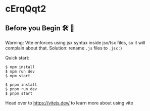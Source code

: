 # cErqQqt2

## Before you Begin 🛠 🔨

Warning: Vite enforces using jsx syntax inside jsx/tsx files, so it will complain about that. Solution: rename `.js` files to `.jsx` :)

Quick start:

```
$ npm install
$ npm run dev
$ npm start
````

```
$ pnpm install
$ pnpm run dev
$ pnpm start
````

Head over to https://vitejs.dev/ to learn more about using vite
